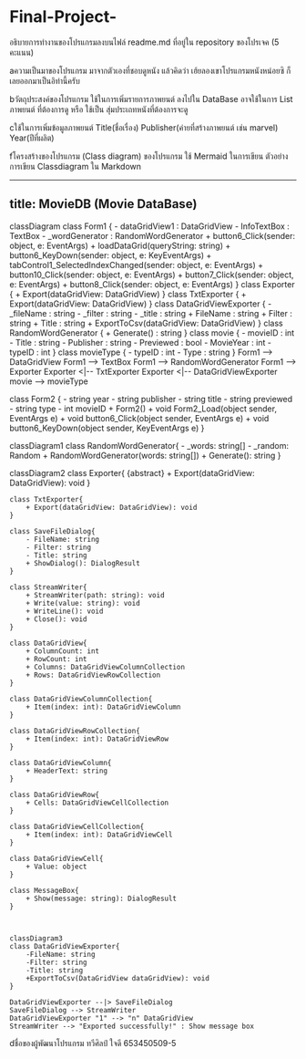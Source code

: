 # Final-Project-
อธิบายการทำงานของโปรแกรมลงบนไฟล์ readme.md ที่อยู่ใน repository ของโปรเจค (5 คะแนน)



aความเป็นมาของโปรแกรม
มาจากตัวเองที่ชอบดูหนัง แล้วคิดว่า เฮ้ยลองเขาโปรแกรมหนังหน่อยซิ
ก็เลยออกมาเป็นอิท่านี้ครับ



bวัตถุประสงค์ของโปรแกรม
ใช้ในการเพิ่มรายการภาพยนต์ ลงไปใน DataBase อาจใช้ในการ List ภาพยนต์ ที่ต้องการดู หรือ ใช้เป็น สุ่มประเถทหนังที่ต้องการจะดู 


cใช้ในการเพิ่มข้อมูลภาพยนต์ Title(ชื่อเรื่อง) Publisher(ค่ายที่สร้างภาพยนต์ เช่น marvel) Year(ปีที่ผลิต) 



fโครงสร้างของโปรแกรม (Class diagram) ของโปรแกรม ใช้ Mermaid ในการเขียน ตัวอย่าง การเขียน Classdiagram ใน Markdown

---
title: MovieDB (Movie DataBase)
---

classDiagram
    class Form1 {
        - dataGridView1 : DataGridView
        - InfoTextBox : TextBox
        - _wordGenerator : RandomWordGenerator
        + button6_Click(sender: object, e: EventArgs)
        + loadDataGrid(queryString: string)
        + button6_KeyDown(sender: object, e: KeyEventArgs)
        + tabControl1_SelectedIndexChanged(sender: object, e: EventArgs)
        + button10_Click(sender: object, e: EventArgs)
        + button7_Click(sender: object, e: EventArgs)
        + button8_Click(sender: object, e: EventArgs)
    }
    class Exporter {
        + Export(dataGridView: DataGridView)
    }
    class TxtExporter {
        + Export(dataGridView: DataGridView)
    }
    class DataGridViewExporter {
        - _fileName : string
        - _filter : string
        - _title : string
        + FileName : string
        + Filter : string
        + Title : string
        + ExportToCsv(dataGridView: DataGridView)
    }
    class RandomWordGenerator {
        + Generate() : string
    }
    class movie {
        - movieID : int
        - Title : string
        - Publisher : string
        - Previewed : bool
        - MovieYear : int
        - typeID : int
    }
    class movieType {
        - typeID : int
        - Type : string
    }
    Form1 --> DataGridView
    Form1 --> TextBox
    Form1 --> RandomWordGenerator
    Form1 --> Exporter
    Exporter <|-- TxtExporter
    Exporter <|-- DataGridViewExporter
    movie --> movieType


class Form2 {
    - string year
    - string publisher
    - string title
    - string previewed
    - string type
    - int movieID
    + Form2()
    + void Form2_Load(object sender, EventArgs e)
    + void button6_Click(object sender, EventArgs e)
    + void button6_KeyDown(object sender, KeyEventArgs e)
}




classDiagram1
    class RandomWordGenerator{
        - _words: string[]
        - _random: Random
        + RandomWordGenerator(words: string[])
        + Generate(): string
    }

classDiagram2
    class Exporter{
        {abstract} + Export(dataGridView: DataGridView): void
    }

    class TxtExporter{
        + Export(dataGridView: DataGridView): void
    }

    class SaveFileDialog{
        - FileName: string
        - Filter: string
        - Title: string
        + ShowDialog(): DialogResult
    }

    class StreamWriter{
        + StreamWriter(path: string): void
        + Write(value: string): void
        + WriteLine(): void
        + Close(): void
    }

    class DataGridView{
        + ColumnCount: int
        + RowCount: int
        + Columns: DataGridViewColumnCollection
        + Rows: DataGridViewRowCollection
    }

    class DataGridViewColumnCollection{
        + Item(index: int): DataGridViewColumn
    }

    class DataGridViewRowCollection{
        + Item(index: int): DataGridViewRow
    }

    class DataGridViewColumn{
        + HeaderText: string
    }

    class DataGridViewRow{
        + Cells: DataGridViewCellCollection
    }

    class DataGridViewCellCollection{
        + Item(index: int): DataGridViewCell
    }

    class DataGridViewCell{
        + Value: object
    }

    class MessageBox{
        + Show(message: string): DialogResult
    }
    
    
    
    classDiagram3
    class DataGridViewExporter{
        -FileName: string
        -Filter: string
        -Title: string
        +ExportToCsv(DataGridView dataGridView): void
    }

    DataGridViewExporter --|> SaveFileDialog
    SaveFileDialog --> StreamWriter
    DataGridViewExporter "1" --> "n" DataGridView
    StreamWriter --> "Exported successfully!" : Show message box






dชื่อของผู้พัฒนาโปรแกรม
ทวีศิลป์ ใจดี 653450509-5

